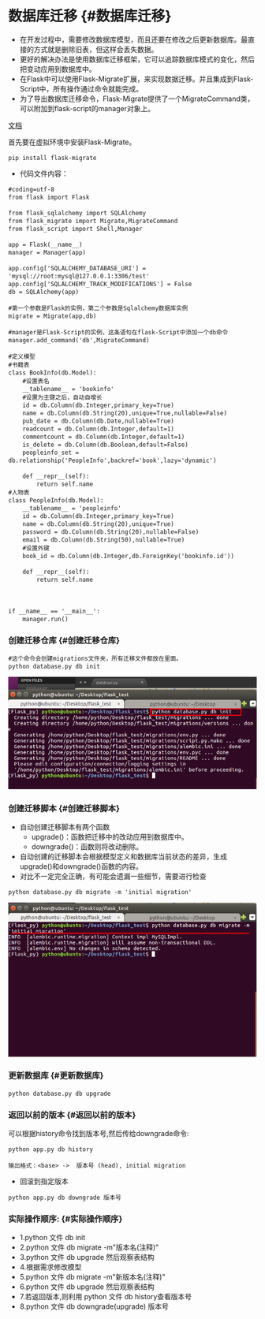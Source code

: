 # 数据库迁移 {#数据库迁移}

* 在开发过程中，需要修改数据库模型，而且还要在修改之后更新数据库。最直接的方式就是删除旧表，但这样会丢失数据。
* 更好的解决办法是使用数据库迁移框架，它可以追踪数据库模式的变化，然后把变动应用到数据库中。
* 在Flask中可以使用Flask-Migrate扩展，来实现数据迁移。并且集成到Flask-Script中，所有操作通过命令就能完成。
* 为了导出数据库迁移命令，Flask-Migrate提供了一个MigrateCommand类，可以附加到flask-script的manager对象上。

[文档](https://github.com/miguelgrinberg/Flask-Migrate)

首先要在虚拟环境中安装Flask-Migrate。

```
pip install flask-migrate
```

* 代码文件内容：

```
#coding=utf-8
from flask import Flask

from flask_sqlalchemy import SQLAlchemy
from flask_migrate import Migrate,MigrateCommand
from flask_script import Shell,Manager

app = Flask(__name__)
manager = Manager(app)

app.config['SQLALCHEMY_DATABASE_URI'] = 'mysql://root:mysql@127.0.0.1:3306/test'
app.config['SQLALCHEMY_TRACK_MODIFICATIONS'] = False
db = SQLAlchemy(app)

#第一个参数是Flask的实例，第二个参数是Sqlalchemy数据库实例
migrate = Migrate(app,db) 

#manager是Flask-Script的实例，这条语句在flask-Script中添加一个db命令
manager.add_command('db',MigrateCommand)

#定义模型
#书籍表
class BookInfo(db.Model):
    #设置表名
    __tablename__ = 'bookinfo'
    #设置为主键之后，自动自增长
    id = db.Column(db.Integer,primary_key=True)
    name = db.Column(db.String(20),unique=True,nullable=False)
    pub_date = db.Column(db.Date,nullable=True)
    readcount = db.Column(db.Integer,default=1)
    commentcount = db.Column(db.Integer,default=1)
    is_delete = db.Column(db.Boolean,default=False)
    peopleinfo_set = db.relationship('PeopleInfo',backref='book',lazy='dynamic')

    def __repr__(self):
        return self.name
#人物表
class PeopleInfo(db.Model):
    __tablename__ = 'peopleinfo'
    id = db.Column(db.Integer,primary_key=True)
    name = db.Column(db.String(20),unique=True)
    password = db.Column(db.String(20),nullable=False)
    email = db.Column(db.String(50),nullable=True)
    #设置外键
    book_id = db.Column(db.Integer,db.ForeignKey('bookinfo.id'))

    def __repr__(self):
        return self.name



if __name__ == '__main__':
    manager.run()
```

### 创建迁移仓库 {#创建迁移仓库}

```
#这个命令会创建migrations文件夹，所有迁移文件都放在里面。
python database.py db init
```

![](/assets/db_init.png "创建迁移仓库")

### 创建迁移脚本 {#创建迁移脚本}

* 自动创建迁移脚本有两个函数
  * upgrade\(\)：函数把迁移中的改动应用到数据库中。
  * downgrade\(\)：函数则将改动删除。
* 自动创建的迁移脚本会根据模型定义和数据库当前状态的差异，生成upgrade\(\)和downgrade\(\)函数的内容。
* 对比不一定完全正确，有可能会遗漏一些细节，需要进行检查

```
python database.py db migrate -m 'initial migration'
```

![](/assets/migration.png "创建迁移脚本")

### 更新数据库 {#更新数据库}

```
python database.py db upgrade
```

### 返回以前的版本 {#返回以前的版本}

可以根据history命令找到版本号,然后传给downgrade命令:

```
python app.py db history

输出格式：<base> ->  版本号 (head), initial migration
```

* 回滚到指定版本

```
python app.py db downgrade 版本号
```

### 实际操作顺序: {#实际操作顺序}

* 1.python 文件 db init
* 2.python 文件 db migrate -m"版本名\(注释\)"
* 3.python 文件 db upgrade 然后观察表结构
* 4.根据需求修改模型
* 5.python 文件 db migrate -m"新版本名\(注释\)"
* 6.python 文件 db upgrade 然后观察表结构
* 7.若返回版本,则利用 python 文件 db history查看版本号
* 8.python 文件 db downgrade\(upgrade\) 版本号




